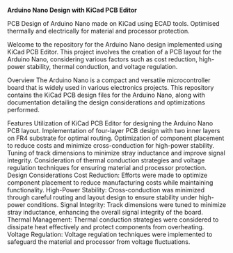 **Arduino Nano Design with KiCad PCB Editor**


PCB Design of Arduino Nano made on KiCad using ECAD tools. Optimised thermally and electrically for material and processor protection.

Welcome to the repository for the Arduino Nano design implemented using KiCad PCB Editor. This project involves the creation of a PCB layout for the Arduino Nano, considering various factors such as cost reduction, high-power stability, thermal conduction, and voltage regulation.

Overview
The Arduino Nano is a compact and versatile microcontroller board that is widely used in various electronics projects. This repository contains the KiCad PCB design files for the Arduino Nano, along with documentation detailing the design considerations and optimizations performed.

Features
Utilization of KiCad PCB Editor for designing the Arduino Nano PCB layout.
Implementation of four-layer PCB design with two inner layers on FR4 substrate for optimal routing.
Optimization of component placement to reduce costs and minimize cross-conduction for high-power stability.
Tuning of track dimensions to minimize stray inductance and improve signal integrity.
Consideration of thermal conduction strategies and voltage regulation techniques for ensuring material and processor protection.
Design Considerations
Cost Reduction: Efforts were made to optimize component placement to reduce manufacturing costs while maintaining functionality.
High-Power Stability: Cross-conduction was minimized through careful routing and layout design to ensure stability under high-power conditions.
Signal Integrity: Track dimensions were tuned to minimize stray inductance, enhancing the overall signal integrity of the board.
Thermal Management: Thermal conduction strategies were considered to dissipate heat effectively and protect components from overheating.
Voltage Regulation: Voltage regulation techniques were implemented to safeguard the material and processor from voltage fluctuations.
